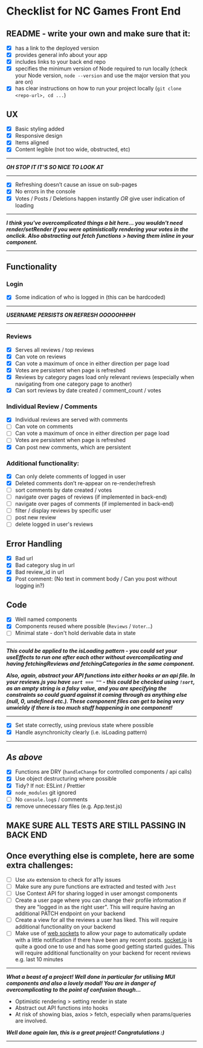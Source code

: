 # Checklist for NC Games Front End

## README - write your own and make sure that it:

- [x] has a link to the deployed version
- [x] provides general info about your app
- [x] includes links to your back end repo
- [x] specifies the minimum version of Node required to run locally (check your Node version, `node --version` and use the major version that you are on)
- [x] has clear instructions on how to run your project locally (`git clone <repo-url>, cd ...`)

## UX

- [x] Basic styling added
- [x] Responsive design
- [x] Items aligned
- [x] Content legible (not too wide, obstructed, etc)

---

**_OH STOP IT IT'S SO NICE TO LOOK AT_**

<!-- Ta! -->

---

- [x] Refreshing doesn’t cause an issue on sub-pages
- [x] No errors in the console
- [x] Votes / Posts / Deletions happen instantly _OR_ give user indication of loading

---

**_I think you've overcomplicated things a bit here... you wouldn't need render/setRender if you were optimistically rendering your votes in the onclick. Also abstracting out fetch functions > having them inline in your component._**

<!-- Fixed this! Added optimistic rendering on voting, posting and deleteing comments! -->

---

## Functionality

### Login

- [x] Some indication of who is logged in (this can be hardcoded)

---

**_USERNAME PERSISTS ON REFRESH OOOOOHHHH_**

---

### Reviews

- [x] Serves all reviews / top reviews
- [x] Can vote on reviews
- [x] Can vote a maximum of once in either direction per page load
- [x] Votes are persistent when page is refreshed
- [x] Reviews by category pages load only relevant reviews (especially when navigating from one category page to another)
- [x] Can sort reviews by date created / comment_count / votes

### Individual Review / Comments

- [x] Individual reviews are served with comments
- [ ] Can vote on comments
- [ ] Can vote a maximum of once in either direction per page load
- [ ] Votes are persistent when page is refreshed
- [x] Can post new comments, which are persistent

### Additional functionality:

- [x] Can only delete comments of logged in user
- [x] Deleted comments don’t re-appear on re-render/refresh
- [ ] sort comments by date created / votes
- [ ] navigate over pages of reviews (if implemented in back-end)
- [ ] navigate over pages of comments (if implemented in back-end)
- [ ] filter / display reviews by specific user
- [ ] post new review
- [ ] delete logged in user's reviews

## Error Handling

- [x] Bad url
- [x] Bad category slug in url
- [x] Bad review_id in url
- [x] Post comment: (No text in comment body / Can you post without logging in?)

## Code

- [x] Well named components
- [x] Components reused where possible (`Reviews` / `Voter`...)
- [ ] Minimal state - don't hold derivable data in state

---

**_This could be applied to the isLoading pattern - you could set your useEffects to run one after each other without overcomplicating and having fetchingReviews and fetchingCategories in the same component._**

<!-- This was done as I only want the sorting/filter bar to update itself only on mounting, whereas the reviews want to update every time there is a sort or filter selected. -->

**_Also, again, abstract your API functions into either hooks or an api file. In your reviews.js you have `sort === ""` - this could be checked using `!sort`, as an ampty string is a falsy value, and you are specifying the constraints so could guard against it coming through as anything else (null, 0, undefined etc.). These component files can get to being very unwieldy if there is too much stuff happening in one component!_**

---

- [x] Set state correctly, using previous state where possible
- [x] Handle asynchronicity clearly (i.e. isLoading pattern)

---

## **_As above_**

- [x] Functions are DRY (`handleChange` for controlled components / api calls)
- [x] Use object destructuring where possible
- [x] Tidy? If not: ESLint / Prettier
- [x] `node_modules` git ignored
- [ ] No `console.log`s / comments
- [x] remove unnecessary files (e.g. App.test.js)

## MAKE SURE ALL TESTS ARE STILL PASSING IN BACK END

## Once everything else is complete, here are some extra challenges:

- [ ] Use `aXe` extension to check for a11y issues
- [ ] Make sure any pure functions are extracted and tested with `Jest`
- [ ] Use Context API for sharing logged in user amongst components
- [ ] Create a user page where you can change their profile information if they are "logged in as the right user". This will require having an additional PATCH endpoint on your backend
- [ ] Create a view for all the reviews a user has liked. This will require additional functionality on your backend
- [ ] Make use of [web sockets](https://en.wikipedia.org/wiki/WebSocket) to allow your page to automatically update with a little notification if there have been any recent posts. [socket.io](https://socket.io/) is quite a good one to use and has some good getting started guides. This will require additional functionality on your backend for recent reviews e.g. last 10 minutes

---

**_What a beast of a project! Well done in particular for utilising MUI components and also a lovely modal! You are in danger of overcomplicating to the point of confusion though..._**

- Optimistic rendering > setting render in state
- Abstract out API functions into hooks
- At risk of showing bias, axios > fetch, especially when params/queries are involved.

**_Well done again Ian, this is a great project! Congratulations :)_**

---
